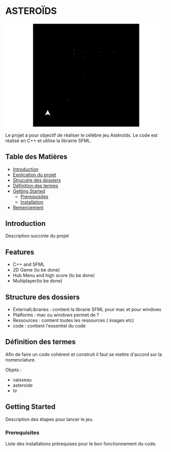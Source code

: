 # ASTEROÏDS


![Image Readme](/Ressources/image/ImageReadmeV1.png)

Le projet a pour objectif de réaliser le célèbre jeu Astéroïds.
Le code est réalisé en C++ et utilise la librairie SFML.


## Table des Matières

- [Introduction](#introduction)
- [Explication du projet](#Explication-du-projet)
- [Strucutre des dossiers](#Structure-des-dossiers)
- [Définition des termes](#Définition-des-termes)
- [Getting Started](#getting-started)
  - [Prerequisites](#prerequisites)
  - [Installation](#installation)
- [Remerciement](#remerciement)

## Introduction

Description succinte du projet

## Features

- C++ and SFML
- 2D Game (to be done)
- Hub Menu and high score (to be done)
- Multiplayer(to be done)

## Structure des dossiers
- ExternalLibraries : contient la librarie SFML pour mac et pour windows
- Platforms : mac ou windows permet de ?
- Ressources : contient toutes les ressources ( images etc)
- code : contient l'essentiel du code

## Définition des termes

Afin de faire un code cohérent et construit il faut se mettre d'accord sur la nomenclature.

Objets :
- vaisseau
- asteroide
- tir


## Getting Started

Description des étapes pour lancer le jeu.

### Prerequisites

Liste des installations prérequises pour le bon fonctionnement du code.







